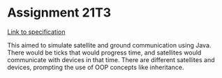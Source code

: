 # Assignment 21T3

[Link to specification](https://gitlab.cse.unsw.edu.au/COMP2511/21T3/assignment-specification)

This aimed to simulate satellite and ground communication using Java. There would be ticks that would progress time, and satellites would communicate with devices in that time.
There are different satellites and devices, prompting the use of OOP concepts like inheritance.
